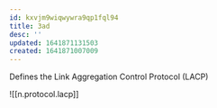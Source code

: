 ```yaml
---
id: kxvjm9wiqwywra9qp1fql94
title: 3ad
desc: ''
updated: 1641871131503
created: 1641871007009
---
```



Defines the Link Aggregation Control Protocol (LACP)

![[n.protocol.lacp]]
